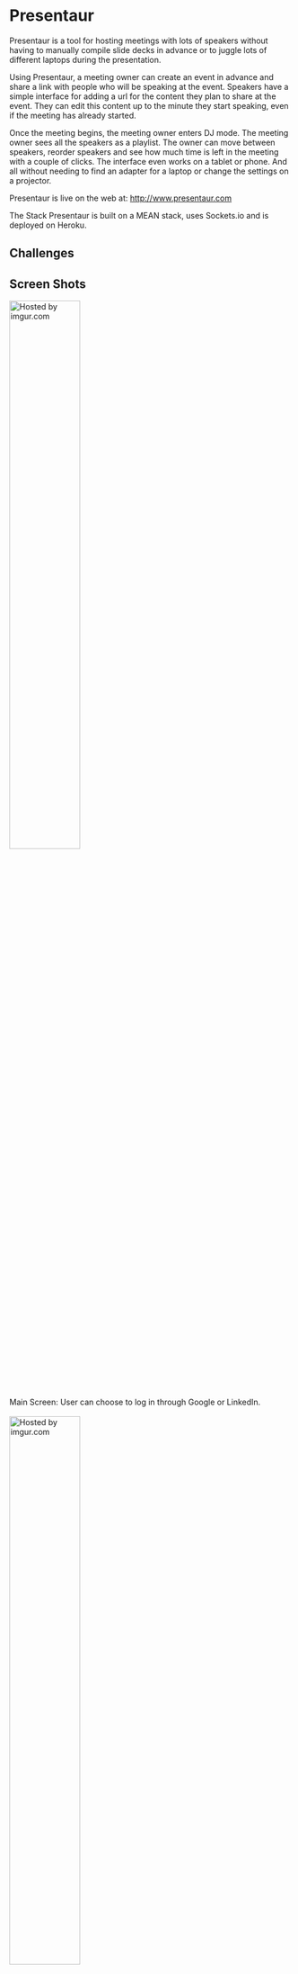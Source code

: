 Presentaur
==========

Presentaur is a tool for hosting meetings with lots of speakers without having to manually compile slide decks in advance or to juggle lots of different laptops during the presentation. 

Using Presentaur, a meeting owner can create an event in advance and share a link with people who will be speaking at the event. Speakers have a simple interface for adding a url for the content they plan to share at the event. They can edit this content up to the minute they start speaking, even if the meeting has already started. 

Once the meeting begins, the meeting owner enters DJ mode. The meeting owner sees all the speakers as a playlist. The owner can move between speakers, reorder speakers and see how much time is left in the meeting with a couple of clicks. The interface even works on a tablet or phone. And all without needing to find an adapter for a laptop or change the settings on a projector.

Presentaur is live on the web at: http://www.presentaur.com

The Stack
Presentaur is built on a MEAN stack, uses Sockets.io and is deployed on Heroku.

<h2>Challenges</h2>

<h2>Screen Shots</h2>
<img width="50%" height="50%" src="http://i.imgur.com/2LR4Rab.png" title="Hosted by imgur.com"/>
<br>
Main Screen: User can choose to log in through Google or LinkedIn.
<br>
<br>
<img width="50%" height="50%" src="http://i.imgur.com/gwjAkDx.png" title="Hosted by imgur.com"/>
<br>
Dashboard View: Once logged in user is redirected to their dashboard view where they can create new Presentaurs, view Presentaurs in which they are speaking, hosting or both.
<br>
<br>
<img width="50%" height="50%" src="http://i.imgur.com/UCjYUyH.png" title="Hosted by imgur.com"/>
<br>
Add Content View: Presenters who have received an invitation to speak are able to add their content url from this screen.
<br>
<br>
<img width="50%" height="50%" src="http://i.imgur.com/xvqVYUf.png" title="Hosted by imgur.com"/>
<br>
Host / DJ Control View: From this screen the host of the Presentaur has the ability to control flow
<br>
<br>
<img width="50%" height="50%" src="http://i.imgur.com/SQVuzLn.png" title="Hosted by imgur.com"/>
<br>
Audience View: The computer connected to the projector will see this page with the speaker's content url. When the Presentaur is started from the Host View, the content will increase to full screen.


<b>Team</b>
<br><a href='http://github.com/KyleW'>Kyle Warneck</a>
<br><a href='http://github.com/ehannum'>Eric Hannum</a>
<br><a href='http://github.com/brannonlucas'>Brannon Lucas</a>

